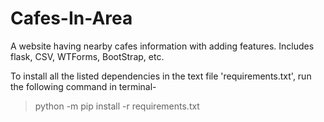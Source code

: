 # Cafes-In-Area
A website having nearby cafes information with adding features. Includes flask, CSV, WTForms, BootStrap, etc.

To install all the listed dependencies in the text file 'requirements.txt', run the following command in terminal-
> python -m pip install -r requirements.txt
